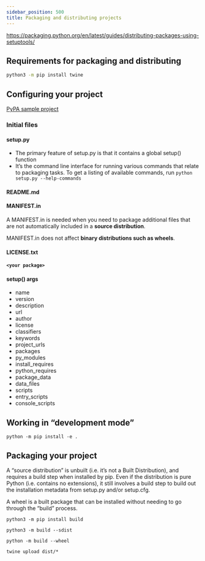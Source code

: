 ```yaml
---
sidebar_position: 500
title: Packaging and distributing projects
---
```


<https://packaging.python.org/en/latest/guides/distributing-packages-using-setuptools/>

## Requirements for packaging and distributing

```bash
python3 -m pip install twine
```

## Configuring your project

[PyPA sample project](https://github.com/pypa/sampleproject)

### Initial files

#### setup.py
- The primary feature of setup.py is that it contains a global setup() function
- It’s the command line interface for running various commands that relate to packaging tasks. To get a listing of available commands, run `python setup.py --help-commands`

#### README.md

#### MANIFEST.in

A MANIFEST.in is needed when you need to package additional files that are not automatically included in a **source distribution**.

MANIFEST.in does not affect **binary distributions such as wheels**.

#### LICENSE.txt

#### `<your package>`

#### setup() args

- name
- version
- description
- url
- author
- license
- classifiers
- keywords
- project_urls
- packages
- py_modules
- install_requires
- python_requires
- package_data
- data_files
- scripts
- entry_scripts
- console_scripts

## Working in “development mode”

```
python -m pip install -e .
```

## Packaging your project

A “source distribution” is unbuilt (i.e. it’s not a Built Distribution), and requires a build step when installed by pip. Even if the distribution is pure Python (i.e. contains no extensions), it still involves a build step to build out the installation metadata from setup.py and/or setup.cfg.

A wheel is a built package that can be installed without needing to go through the “build” process.

```
python3 -m pip install build

python3 -m build --sdist

python -m build --wheel

twine upload dist/*
```
